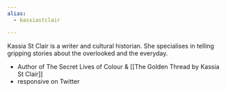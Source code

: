 ```yaml
---
alias: 
  - kassiastclair

---
```


Kassia St Clair is a writer and cultural historian. She specialises in telling gripping stories about the overlooked and the everyday.

- Author of The Secret Lives of Colour & [[The Golden Thread by Kassia St Clair]]
- responsive on Twitter